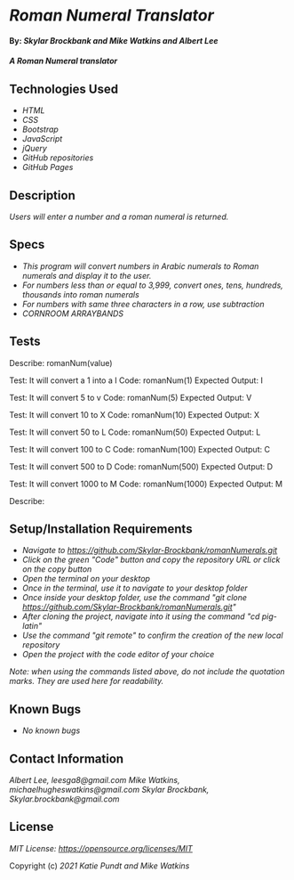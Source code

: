 # _Roman Numeral Translator_

#### By: _**Skylar Brockbank and Mike Watkins and Albert Lee**_

#### _A Roman Numeral translator_

## Technologies Used

* _HTML_
* _CSS_
* _Bootstrap_
* _JavaScript_
* _jQuery_
* _GitHub repositories_
* _GitHub Pages_

## Description

_Users will enter a number and a roman numeral is returned._

## Specs
* _This program will convert numbers in Arabic numerals to Roman numerals and display it to the user._
* _For numbers less than or equal to 3,999, convert ones, tens, hundreds, thousands into roman numerals_
* _For numbers with same three characters in a row, use subtraction_
* _CORNROOM ARRAYBANDS_


## Tests
Describe: romanNum(value)

Test: It will convert a 1 into a I
Code: romanNum(1)
Expected Output: I 

Test: It will convert 5 to v
Code: romanNum(5)
Expected Output: V

Test: It will convert 10 to X
Code: romanNum(10)
Expected Output: X

Test: It will convert 50 to L
Code: romanNum(50)
Expected Output: L

Test: It will convert 100 to  C 
Code: romanNum(100)
Expected Output: C

Test: It will convert 500 to D 
Code: romanNum(500)
Expected Output: D

Test: It will convert 1000 to M 
Code: romanNum(1000)
Expected Output: M

Describe: 


## Setup/Installation Requirements

* _Navigate to https://github.com/Skylar-Brockbank/romanNumerals.git_
* _Click on the green "Code" button and copy the repository URL or click on the copy button_
* _Open the terminal on your desktop_
* _Once in the terminal, use it to navigate to your desktop folder_
* _Once inside your desktop folder, use the command "git clone https://github.com/Skylar-Brockbank/romanNumerals.git"_
* _After cloning the project, navigate into it using the command "cd pig-latin"_
* _Use the command "git remote" to confirm the creation of the new local repository_
* _Open the project with the code editor of your choice_

_Note: when using the commands listed above, do not include the quotation marks. They are used here for readability._

## Known Bugs

* _No known bugs_

## Contact Information
_Albert Lee, leesga8@gmail.com_
_Mike Watkins, michaelhugheswatkins@gmail.com_
_Skylar Brockbank, Skylar.brockbank@gmail.com_

## License

_MIT License: https://opensource.org/licenses/MIT_

Copyright (c) _2021_ _Katie Pundt and Mike Watkins_